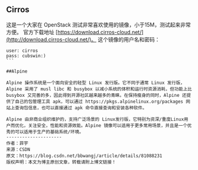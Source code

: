 ## Cirros

这是一个大家在 OpenStack 测试非常喜欢使用的镜像，小于15M，测试起来非常方便。
官方下载地址 [https://download.cirros-cloud.net/](http://download.cirros-cloud.net/)。
这个镜像的用户名和密码：

````
user: cirros
pass: cubswin:)
```

##Alpine

Alpine 操作系统是一个面向安全的轻型 Linux 发行版。它不同于通常 Linux 发行版，Alpine 采用了 musl libc 和 busybox 以减小系统的体积和运行时资源消耗，但功能上比 busybox 又完善的多，因此得到开源社区越来越多的青睐。在保持瘦身的同时，Alpine 还提供了自己的包管理工具 apk，可以通过 https://pkgs.alpinelinux.org/packages 网站上查询包信息，也可以直接通过 apk 命令直接查询和安装各种软件。

Alpine 由非商业组织维护的，支持广泛场景的 Linux发行版，它特别为资深/重度Linux用户而优化，关注安全，性能和资源效能。Alpine 镜像可以适用于更多常用场景，并且是一个优秀的可以适用于生产的基础系统/环境。
--------------------- 
作者：菲宇 
来源：CSDN 
原文：https://blog.csdn.net/bbwangj/article/details/81088231 
版权声明：本文为博主原创文章，转载请附上博文链接！